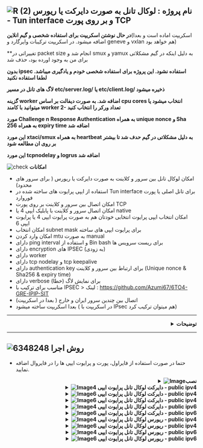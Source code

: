 ![R (2)](https://github.com/Azumi67/PrivateIP-Tunnel/assets/119934376/a064577c-9302-4f43-b3bf-3d4f84245a6f)
نام پروژه : لوکال تانل به صورت دایرکت یا ریورس - Tun interface و بر روی پورت TCP
---------------------------------------------------------------

**در حال نوشتن اسکریپت برای استفاده شخصی و گیم انلاین**(اسکریپت اماده است و بعدا اضافه میشود. در اسکریپت ترکیبات وایرگارد و geneve و vxlan هم خواهد بود)

**تغییراتی در packet size انجام شد و smux و yamux به دلیل اینکه در گیم مشکلاتی برای من به وجود اورده بود، حذف شد

**بدون ipsec استفاده نشود. این پروژه برای استفاده شخصی خودم و یادگیری میباشد. لطفا استفاده نکنید**

**لاگ های تانل در مسیر etc/server.log/ یا etc/client.log/ ذخیره میشود**

**گزینه worker اضافه شد. به صورت دیفالت بر اساس cpu cores انتخاب میشود یا میتوانید با کامند worker 2- تعداد ورکر را انتخاب کنید**

**مورد Challenge n Response Authentication به همراه unique nonce و Sha 256 به همراه expiry time اضافه شد**

**این مورد xtaci/smux به همراه heartbeat به دلیل مشکلاتی در گیم حدف شد تا بیشتر بر روی ان مطالعه شود**

**این مورد tcpnodelay و logrus اضافه شد**



![check](https://github.com/Azumi67/PrivateIP-Tunnel/assets/119934376/13de8d36-dcfe-498b-9d99-440049c0cf14)
**امکانات**
- امکان لوکال تانل بین سرور و کلاینت به صورت دایرکت یا ریورس ( برای سرور های محدود)
- استفاده از ایپی پرایوت های ساخته شده در Tun interface برای تانل اصلی یا پورت فوروارد
- امکان اتصال بین سرور و کلاینت بر روی پورت TCP
- امکان اتصال سرور و کلاینت با پابلیک ایپی 4 یا native
- امکان انتخاب ایپی پرایوت انتخابی خودتان هم به صورت پرایوت ایپی 4 یا پرایوت ایپی 6
- امکان انتخاب subnet mask برای پرایوت ایپی های ساخته
- امکان وارد کردن mtu به صورت manual
- دارای ping interval و استفاده از Bin bash برای ریست سرویس ها
- دارای encryption های IPSEC (به زودی)
- دارای worker
- دارای tcp nodelay و tcp keepalive
- دارای authentication key برای ارتباط بین سرور و کلاینت (Unique nonce & Sha256 & expiry time)
- دارای verbose برای نمایش لاگ (خطا)
- مناسب برای ترکیب با IPSEC > لینک : https://github.com/Azumi67/6TO4-GRE-IPIP-SIT
- اتصال بین چندین سرور ایران و خارج ( بعدا در اسکریپت)
- بعدا اسکریپت ساخته میشود ( در اسکریپت با IPsec هم میتوان ترکیب کرد)
-----------------------
<div align="right">
  <details>
    <summary><strong>توضیحات</strong></summary>
  
------------------------------------ 
 <div align="right">
   
- هدف نوشتن این برنامه برای این بوده است که از طریق پورت tcp و tun interface،‌ دو سرور به هم متصل شوند و از پرایوت آی‌پی های آنها برای تانل استقاده کرد و محدودیت بعضی از سرور ها به صورت ریورس برطرف شود.
- به عبارتی شما به صورت ریورس، یک لوکال ایپی دریافت میکنید و سپس از آن پرایوت ایپی ها برای دایرکت تانل، پورت فوروارد یا ریورس استفاده مینمایید. 
- پس از انجام تانل‌ لوکال به صورت دایرکت یا ریورس، به طور مثال میتوانید از پورت فوروارد استفاده نمایید یا مثلا دایرکت تانل چیزل استفاده نمایید یا ریورس.
- در روش ریورس، سرور اصلی میتواند ایران باشد و کلاینت خارج و در روش دایرکت، سرور اصلی میتواند خارج باشد و کلاینت ایران. بدین صورت میتوان تانل لوکالی بر روی سرور های خارج محدود در ان سرور ایران(به صورت ریورس) هم ایجاد کرد.
- با ایپی 4 سرور و هم با ایپی 6 سرور و کلاینت میشود که وصل شد .
- پورت تنها برای ارتباط بین سرور و کلاینت میباشد و شما تنها باید از پرایوت ایپی ها برای تانل اصلی استفاده نمایید.
- اول دستورات سرور را اجرا کنید و سپس دستورات کلاینت . میتوانید هم به صورت دایرکت یا ریورس انجام دهید. یعنی سرور اصلی خارج و کلاینت ایران و یا سرور اصلی ایران و کلاینت خارج باشد
- میتوانید تست کنید و بهم اطلاع بدید اما برای استفاده باید صبر کنید تا داخل اسکریپت برای ترکیب با ipsec آورده شود.
- کلید authentication اضافه شد که در کلاینت خوانده میشود و در سرور احراز هویت میشود ( nonce & hash )
  </details>
</div>

---------------------

  ![6348248](https://github.com/Azumi67/PrivateIP-Tunnel/assets/119934376/398f8b07-65be-472e-9821-631f7b70f783)
**روش اجرا**
-

- حتما در صورت استفاده از فایراول، پورت و پرایوت ایپی ها را در فایروال اضافه نمایید.
 <div align="right">
  <details>
    <summary><strong><img src="https://github.com/Azumi67/Rathole_reverseTunnel/assets/119934376/fcbbdc62-2de5-48aa-bbdd-e323e96a62b5" alt="Image">نصب </strong></summary>
  
<div align="left">
  
```
  apt update -y
  apt install wget -y
  apt install unzip -y
  ## amd64
  rm amd64.zip
  wget https://github.com/Azumi67/LocalTun_TCP/releases/download/v1.5/amd64.zip
  unzip amd64.zip -d /root/localTUN
  cd localTUN
  chmod +x tun-server_amd64   
  chmod +x tun-client_amd64   
 ```
 </details>
</div>
<div align="right">
  <details>
    <summary><strong><img src="https://github.com/Azumi67/Rathole_reverseTunnel/assets/119934376/fcbbdc62-2de5-48aa-bbdd-e323e96a62b5" alt="Image">دایرکت لوکال تانل پرایوت ایپی 4 - public ipv4 </strong></summary>

  - کامند های سرور (خارج)
  - برای verbose لاگ از کامند -v استفاده نمایید . برای استفاده دیفالت از ورکر بر اساس cpu cores ، تگ -worker را حذف کنید
 <div align="left">
   
```
./tun-server_amd64 -server-port 800 -server-private 30.0.0.1 -client-private 30.0.0.2 -subnet 24 -device tun2 -key azumi -mtu 1380 -tcpnodelay -worker 1
   
```
<div align="right">
  
- کامند های کلاینت (ایران)
- برای verbose لاگ از کامند -v استفاده نمایید . برای استفاده دیفالت از ورکر بر اساس cpu cores ، تگ -worker را حذف کنید
 <div align="left">
   
```
./tun-client_amd64 -server-addr KHAREJ_IPV4 -server-port 800 -client-private 30.0.0.2 -server-private 30.0.0.1 -subnet 24 -device tun2 -key azumi -mtu 1280 -verbose -tcpnodelay -worker 1
```
 <div align="right">
   
- نحوه ساختن سرویس
 <div align="left">
   
```
nano /etc/systemd/system/azumilocal.service
## put this config inside [ This is a sample]##

[Unit]
Description=Azumi local Service
After=network.target

[Service]
Type=simple
Restart=always    
LimitNOFILE=1048576
ExecStart=/root/localTUN/tun-server_amd64 -server-port 800 -server-private 30.0.0.1 -client-private 30.0.0.2 -subnet 24 -device tun2 -key azumi -mtu 1480 -verbose-tcpnodelay-worker 1
[Install]
WantedBy=multi-user.target
##### do not copy this ###
chmod u+x /etc/systemd/system/azumilocal.service
systemctl enable /etc/systemd/system/azumilocal.service
systemctl start azumilocal.service
 ```
<div align="right">
   
- نحوه ساختن سرویس ریست
 <div align="left">
   
```
nano /root/reset.sh
# copy this inside #
#!/bin/bash

while true; do
    ping -c 2 30.0.0.1 >/dev/null 2>&1 ##30.0.0.1 is your remote private ip address
    if [ $? -ne 0 ]; then
        systemctl restart azumilocal ## this is localtun service
        systemctl restart strong-azumi1 ## this is for ipsec
    fi
    sleep 5  #time for ping interval check
done

## do not copy this##

nano /etc/systemd/system/azumireset.service
## put this config inside [ This is a sample]##

[Unit]
Description=Azumi local Service reset
After=network.target

[Service]
Type=simple
Restart=always    
LimitNOFILE=1048576
ExecStart=/root/reset.sh
[Install]
WantedBy=multi-user.target

##### do not copy this ###
chmod u+x /etc/systemd/system/azumireset.service
systemctl enable /etc/systemd/system/azumireset.service
systemctl start azumireset.service
systemctl status azumireset.service
```
 </details>
</div>
<div align="right">
  <details>
    <summary><strong><img src="https://github.com/Azumi67/Rathole_reverseTunnel/assets/119934376/fcbbdc62-2de5-48aa-bbdd-e323e96a62b5" alt="Image">دایرکت لوکال تانل پرایوت ایپی 6 - public ipv4 </strong></summary>
```
  - کامند های سرور (خارج)
  - برای verbose لاگ از کامند -v استفاده نمایید . برای استفاده دیفالت از ورکر بر اساس cpu cores ، تگ -worker را حذف کنید
 <div align="left">
   
```
./tun-server_amd64 -server-port 800 -server-private 2001:db8::1 -client-private 2001:db8::2 -subnet 64 -device tun2 -key azumi -mtu 1380 -verbose -tcpnodelay

```
<div align="right">
  
- کامند های کلاینت (ایران)
- برای verbose لاگ از کامند -v استفاده نمایید . برای استفاده دیفالت از ورکر بر اساس cpu cores ، تگ -worker را حذف کنید
 <div align="left">
   
```
./tun-client_amd64 -server-addr KHAREJ_IPV4 -server-port 800 -client-private 2001:db8::2 -server-private 2001:db8::1 -subnet 64 -device tun2 -key azumi -mtu 1280 -tcpnodelay -worker 1
```
<div align="right">
  
- نحوه ساختن سرویس
 <div align="left">
   
```
nano /etc/systemd/system/azumilocal.service
## put this config inside [ This is a sample]##

[Unit]
Description=Azumi local Service
After=network.target

[Service]
Type=simple
Restart=always    
LimitNOFILE=1048576
ExecStart=/root/localTUN/tun-client_amd64 -server-addr KHAREJ_IPV4 -server-port 800 -client-private 2001:db8::2 -server-private 2001:db8::1 -subnet 64 -device tun2 -key azumi -mtu 1280 -verbose -tcpnodelay true -worker 8
   

[Install]
WantedBy=multi-user.target
##### do not copy this ###

chmod u+x /etc/systemd/system/azumilocal.service
systemctl enable /etc/systemd/system/azumilocal.service
systemctl start azumilocal.service
 ```
<div align="right">
   
- نحوه ساختن سرویس ریست
 <div align="left">
   
```
nano /root/reset.sh
# copy this inside #
#!/bin/bash
while true; do
    ping -c 2 2001:db8::1 >/dev/null 2>&1 ##2001:db8::1 is your remote private ip address
    if [ $? -ne 0 ]; then
        systemctl restart azumilocal ## this is localtun service
        systemctl restart strong-azumi1 ## this is for ipsec
    fi
    sleep 5  #time for ping interval check
done
## do not copy this##

nano /etc/systemd/system/azumireset.service
## put this config inside [ This is a sample]##

[Unit]
Description=Azumi local Service reset
After=network.target

[Service]
Type=simple
Restart=always    
LimitNOFILE=1048576
ExecStart=/root/reset.sh
[Install]
WantedBy=multi-user.target

##### do not copy this ###
chmod u+x /etc/systemd/system/azumireset.service
systemctl enable /etc/systemd/system/azumireset.service
systemctl start azumireset.service
systemctl status azumireset.service
```
 </details>
</div>
<div align="right">
  <details>
    <summary><strong><img src="https://github.com/Azumi67/Rathole_reverseTunnel/assets/119934376/fcbbdc62-2de5-48aa-bbdd-e323e96a62b5" alt="Image">دایرکت لوکال تانل پرایوت ایپی 6 - public ipv4 </strong></summary>
```
 </details>
</div>
<div align="right">
  <details>
    <summary><strong><img src="https://github.com/Azumi67/Rathole_reverseTunnel/assets/119934376/fcbbdc62-2de5-48aa-bbdd-e323e96a62b5" alt="Image">دایرکت لوکال تانل پرایوت ایپی 4 - public ipv6 </strong></summary>

  - کامند های سرور (خارج)
  - برای verbose لاگ از کامند -v استفاده نمایید . برای استفاده دیفالت از ورکر بر اساس cpu cores ، تگ -worker را حذف کنید
 <div align="left">
   
```
./tun-server_amd64 -server-port 800 -server-private 30.0.0.1 -client-private 30.0.0.2 -subnet 24 -device tun2 -key azumi -mtu 1480 -verbose -tcpnodelay -worker 4
```
<div align="right">
  
- کامند های کلاینت (ایران)
- برای verbose لاگ از کامند -v استفاده نمایید . برای استفاده دیفالت از ورکر بر اساس cpu cores ، تگ -worker را حذف کنید
 <div align="left">
   
```
./tun-client_amd64 -server-addr KHAREJ_IPV6 -server-port 800 -client-private 30.0.0.2 -server-private 30.0.0.1 -subnet 24 -device tun2 -key azumi -mtu 1280 -verbose -tcpnodelay -worker 4
```
<div align="right">
  
- نحوه ساختن سرویس
 <div align="left">
   
```
nano /etc/systemd/system/azumilocal.service
## put this config inside [ This is a sample]##

[Unit]
Description=Azumi local Service
After=network.target

[Service]
Type=simple
Restart=always    
LimitNOFILE=1048576
ExecStart=/root/localTUN/tun-client_amd64 -server-addr KHAREJ_IPV6 -server-port 800 -client-private 30.0.0.2 -server-private 30.0.0.1 -subnet 24 -device tun2 -key azumi -mtu 1400 -verbose -tcpnodelay -worker 4
   

[Install]
WantedBy=multi-user.target
##### do not copy this ###
chmod u+x /etc/systemd/system/azumilocal.service
systemctl enable /etc/systemd/system/azumilocal.service
systemctl start azumilocal.service
 ```
<div align="right">
   
- نحوه ساختن سرویس ریست
 <div align="left">
   
```
nano /root/reset.sh
# copy this inside #
#!/bin/bash
while true; do
    ping -c 2 30.0.0.1 >/dev/null 2>&1 ##30.0.0.1 is your remote private ip address
    if [ $? -ne 0 ]; then
        systemctl restart azumilocal ## this is localtun service
        systemctl restart strong-azumi1 ## this is for ipsec
    fi
    sleep 5  #time for ping interval check
done

## do not copy this##

nano /etc/systemd/system/azumireset.service
## put this config inside [ This is a sample]##

[Unit]
Description=Azumi local Service reset
After=network.target

[Service]
Type=simple
Restart=always    
LimitNOFILE=1048576
ExecStart=/root/reset.sh
[Install]
WantedBy=multi-user.target

##### do not copy this ###
chmod u+x /etc/systemd/system/azumireset.service
systemctl enable /etc/systemd/system/azumireset.service
systemctl start azumireset.service
systemctl status azumireset.service
```
 </details>
</div>
<div align="right">
  <details>
    <summary><strong><img src="https://github.com/Azumi67/Rathole_reverseTunnel/assets/119934376/fcbbdc62-2de5-48aa-bbdd-e323e96a62b5" alt="Image">دایرکت لوکال تانل پرایوت ایپی 6 - public ipv6 </strong></summary>

  - کامند های سرور (خارج)
 <div align="left">
   
```
./tun-server_amd64 -server-port 800 -server-private 2001:db8::1 -client-private 2001:db8::2 -subnet 64 -device tun2 -key azumi -mtu 1380 -verbose -tcpnodelay -worker 1
```
<div align="right">
  
- کامند های کلاینت (ایران)
- برای verbose لاگ از کامند -v استفاده نمایید . برای استفاده دیفالت از ورکر بر اساس cpu cores ، تگ -worker را حذف کنید
 <div align="left">
   
```
./tun-client_amd64 -server-addr [KHAREJ_IPV6] -server-port 800 -client-private 2001:db8::2 -server-private 2001:db8::1 -subnet 64 -device tun2 -key azumi -mtu 1400 -verbose -tcpnodelay -worker 2
```
 <div align="right">
   
- نحوه ساختن سرویس
 <div align="left">
   
```
nano /etc/systemd/system/azumilocal.service
## put this config inside [ This is a sample]##

[Unit]
Description=Azumi local Service
After=network.target

[Service]
Type=simple
Restart=always    
LimitNOFILE=1048576
ExecStart=/root/localTUN/tun-client_amd64 -server-addr [KHAREJ_IPV6] -server-port 800 -client-private 2001:db8::2 -server-private 2001:db8::1 -subnet 64 -device tun2 -key azumi -mtu 1280 -verbose -tcpnodelay -worker 2
   

[Install]
WantedBy=multi-user.target
##### do not copy this ###
chmod u+x /etc/systemd/system/azumilocal.service
systemctl enable /etc/systemd/system/azumilocal.service
systemctl start azumilocal.service
 ```
<div align="right">
   
- نحوه ساختن سرویس ریست
 <div align="left">
   
```
nano /root/reset.sh
# copy this inside #
#!/bin/bash

while true; do
    ping -c 2 2001:db8::1 >/dev/null 2>&1 ##2001:db8::1 is your remote private ip address
    if [ $? -ne 0 ]; then
        systemctl restart azumilocal ## this is localtun service
        systemctl restart strong-azumi1 ## this is for ipsec
    fi
    sleep 5  #time for ping interval check
done
## do not copy this##

nano /etc/systemd/system/azumireset.service
## put this config inside [ This is a sample]##

[Unit]
Description=Azumi local Service reset
After=network.target

[Service]
Type=simple
Restart=always    
LimitNOFILE=1048576
ExecStart=/root/reset.sh
[Install]
WantedBy=multi-user.target

##### do not copy this ###
chmod u+x /etc/systemd/system/azumireset.service
systemctl enable /etc/systemd/system/azumireset.service
systemctl start azumireset.service
systemctl status azumireset.service
```
 </details>
</div>
<div align="right">
  <details>
    <summary><strong><img src="https://github.com/Azumi67/Rathole_reverseTunnel/assets/119934376/fcbbdc62-2de5-48aa-bbdd-e323e96a62b5" alt="Image">ریورس لوکال تانل پرایوت ایپی 4 - public ipv4 </strong></summary>

  - کامند های سرور ( ایران)
  - برای verbose لاگ از کامند -v استفاده نمایید . برای استفاده دیفالت از ورکر بر اساس cpu cores ، تگ -worker را حذف کنید
 <div align="left">
   
```
./tun-server_amd64 -server-port 800 -server-private 30.0.0.1 -client-private 30.0.0.2 -subnet 24 -device tun2 -key azumi -mtu 1380 -tcpnodelay
```
<div align="right">
  
- کامند های کلاینت (خارج)
- برای verbose لاگ از کامند -v استفاده نمایید . برای استفاده دیفالت از ورکر بر اساس cpu cores ، تگ -worker را حذف کنید
 <div align="left">
   
```
./tun-client_amd64 -server-addr IRAN_IPV4 -server-port 800 -client-private 30.0.0.2 -server-private 30.0.0.1 -subnet 24 -device tun2 -key azumi -mtu 1280 -tcpnodelay
```
<div align="right">
  
- نحوه ساختن سرویس
 <div align="left">
   
```
nano /etc/systemd/system/azumilocal.service
## put this config inside [ This is a sample]##

[Unit]
Description=Azumi local Service
After=network.target

[Service]
Type=simple
Restart=always    
LimitNOFILE=1048576
ExecStart=/root/localTUN/tun-server_amd64 -server-port 800 -server-private 30.0.0.1 -client-private 30.0.0.2 -subnet 24 -device tun2 -key azumi -mtu 1380 -tcpnodelay
   

[Install]
WantedBy=multi-user.target
##### do not copy this ###
chmod u+x /etc/systemd/system/azumilocal.service
systemctl enable /etc/systemd/system/azumilocal.service
systemctl start azumilocal.service
 ```
<div align="right">
   
- نحوه ساختن سرویس ریست
 <div align="left">
   
```
nano /root/reset.sh
# copy this inside #
#!/bin/bash

while true; do
    ping -c 2 30.0.0.2 >/dev/null 2>&1 ##30.0.0.2 is your remote private ip address
    if [ $? -ne 0 ]; then
        systemctl restart azumilocal ## this is localtun service
        systemctl restart strong-azumi1 ## this is for ipsec
    fi
    sleep 5  #time for ping interval check
done
## do not copy this##

nano /etc/systemd/system/azumireset.service
## put this config inside [ This is a sample]##

[Unit]
Description=Azumi local Service reset
After=network.target

[Service]
Type=simple
Restart=always    
LimitNOFILE=1048576
ExecStart=/root/reset.sh
[Install]
WantedBy=multi-user.target

##### do not copy this ###
chmod u+x /etc/systemd/system/azumireset.service
systemctl enable /etc/systemd/system/azumireset.service
systemctl start azumireset.service
systemctl status azumireset.service
```
 </details>
</div>
<div align="right">
  <details>
    <summary><strong><img src="https://github.com/Azumi67/Rathole_reverseTunnel/assets/119934376/fcbbdc62-2de5-48aa-bbdd-e323e96a62b5" alt="Image">ریورس لوکال تانل پرایوت ایپی 6 - public ipv4 </strong></summary>

  - کامند های سرور (ایران)
  - برای verbose لاگ از کامند -v استفاده نمایید . برای استفاده دیفالت از ورکر بر اساس cpu cores ، تگ -worker را حذف کنید
 <div align="left">
   
```
./tun-server_amd64 -server-port 800 -server-private 2001:db8::1 -client-private 2001:db8::2 -subnet 64 -device tun2 -key azumi -mtu 1380 -verbose -tcpnodelay -worker 8
```
<div align="right">
  
- کامند های کلاینت (خارج)
- برای verbose لاگ از کامند -v استفاده نمایید . برای استفاده دیفالت از ورکر بر اساس cpu cores ، تگ -worker را حذف کنید
 <div align="left">
   
```
./tun-client_amd64 -server-addr IRAN_IPV4 -server-port 800 -client-private 2001:db8::2 -server-private 2001:db8::1 -subnet 64 -device tun2 -key azumi -mtu 1280 -verbose -tcpnodelay -worker 8
```
<div align="right">
  
- نحوه ساختن سرویس
 <div align="left">
   
```
nano /etc/systemd/system/azumilocal.service
## put this config inside [ This is a sample]##

[Unit]
Description=Azumi local Service
After=network.target

[Service]
Type=simple
Restart=always    
LimitNOFILE=1048576
ExecStart=/root/localTUN/tun-client_amd64 -server-addr IRAN_IPV4 -server-port 800 -client-private 2001:db8::2 -server-private 2001:db8::1 -subnet 64 -device tun2 -key azumi -mtu 1280 -verbose -tcpnodelay -worker 8
   

[Install]
WantedBy=multi-user.target
##### do not copy this ###
chmod u+x /etc/systemd/system/azumilocal.service
systemctl enable /etc/systemd/system/azumilocal.service
systemctl start azumilocal.service
 ```
<div align="right">
   
- نحوه ساختن سرویس ریست
 <div align="left">
   
```
nano /root/reset.sh
# copy this inside #
#!/bin/bash

while true; do
    ping -c 2 2001:db8::1 >/dev/null 2>&1 ##2001:db8::1 is your remote private ip address
    if [ $? -ne 0 ]; then
        systemctl restart azumilocal ## this is localtun service
        systemctl restart strong-azumi1 ## this is for ipsec
    fi
    sleep 5  #time for ping interval check
done

## do not copy this##

nano /etc/systemd/system/azumireset.service
## put this config inside [ This is a sample]##

[Unit]
Description=Azumi local Service reset
After=network.target

[Service]
Type=simple
Restart=always    
LimitNOFILE=1048576
ExecStart=/root/reset.sh
[Install]
WantedBy=multi-user.target

##### do not copy this ###
chmod u+x /etc/systemd/system/azumireset.service
systemctl enable /etc/systemd/system/azumireset.service
systemctl start azumireset.service
systemctl status azumireset.service
```
 </details>
</div>
<div align="right">
  <details>
    <summary><strong><img src="https://github.com/Azumi67/Rathole_reverseTunnel/assets/119934376/fcbbdc62-2de5-48aa-bbdd-e323e96a62b5" alt="Image">ریورس لوکال تانل پرایوت ایپی 4 - public ipv6 </strong></summary>

  - کامند های سرور (ایران)
 <div align="left">
   
```
./tun-server_amd64 -server-port 800 -server-private 30.0.0.1 -client-private 30.0.0.2 -subnet 24 -device tun2 -key azumi -mtu 1380 -verbose -tcpnodelay -worker 2
```
<div align="right">
  
- کامند های کلاینت (خارج)
 <div align="left">
   
```
./tun-client_amd64 -server-addr [IRAN_IPV6] -server-port 800 -client-private 30.0.0.2 -server-private 30.0.0.1 -subnet 24 -device tun2 -key azumi -mtu 1280 -verbose -tcpnodelay -worker 2
```
<div align="right">
  
- نحوه ساختن سرویس
 <div align="left">
   
```
nano /etc/systemd/system/azumilocal.service
## put this config inside [ This is a sample]##

[Unit]
Description=Azumi local Service
After=network.target

[Service]
Type=simple
Restart=always    
LimitNOFILE=1048576
ExecStart=/root/localTUN/tun-client_amd64 -server-addr [IRAN_IPV6] -server-port 800 -client-private 30.0.0.2 -server-private 30.0.0.1 -subnet 24 -device tun2 -key azumi -mtu 1280 -verbose -tcpnodelay -worker 2
   

[Install]
WantedBy=multi-user.target
##### do not copy this ###
chmod u+x /etc/systemd/system/azumilocal.service
systemctl enable /etc/systemd/system/azumilocal.service
systemctl start azumilocal.service
 ```
<div align="right">
   
- نحوه ساختن سرویس ریست
 <div align="left">
   
```
nano /root/reset.sh
# copy this inside #
#!/bin/bash

while true; do
    ping -c 2 30.0.0.1 >/dev/null 2>&1 ##30.0.0.1 is your remote private ip address
    if [ $? -ne 0 ]; then
        systemctl restart azumilocal ## this is localtun service
        systemctl restart strong-azumi1 ## this is for ipsec
    fi
    sleep 5  #time for ping interval check
done

## do not copy this##

nano /etc/systemd/system/azumireset.service
## put this config inside [ This is a sample]##

[Unit]
Description=Azumi local Service reset
After=network.target

[Service]
Type=simple
Restart=always    
LimitNOFILE=1048576
ExecStart=/root/reset.sh
[Install]
WantedBy=multi-user.target

##### do not copy this ###
chmod u+x /etc/systemd/system/azumireset.service
systemctl enable /etc/systemd/system/azumireset.service
systemctl start azumireset.service
systemctl status azumireset.service
```
 </details>
</div>
<div align="right">
  <details>
    <summary><strong><img src="https://github.com/Azumi67/Rathole_reverseTunnel/assets/119934376/fcbbdc62-2de5-48aa-bbdd-e323e96a62b5" alt="Image">ریورس لوکال تانل پرایوت ایپی 6 - public ipv6 </strong></summary>

  - کامند های سرور (ایران)
  - برای verbose لاگ از کامند -v استفاده نمایید . برای استفاده دیفالت از ورکر بر اساس cpu cores ، تگ -worker را حذف کنید
 <div align="left">
   
```
./tun-server_amd64 -server-port 800 -server-private 2001:db8::1 -client-private 2001:db8::2 -subnet 64 -device tun2 -key azumi -mtu 1480 -verbose -tcpnodelay
```
<div align="right">
  
- کامند های کلاینت (خارج)
 <div align="left">
   
```
./tun-client_amd64 -server-addr [IRAN_IPV6] -server-port 800 -client-private 2001:db8::2 -server-private 2001:db8::1 -subnet 64 -device tun2 -key azumi -mtu 1280 -verbose -tcpnodelay
```
<div align="right">
  
- نحوه ساختن سرویس
 <div align="left">
   
```
nano /etc/systemd/system/azumilocal.service
## put this config inside [ This is a sample]##

[Unit]
Description=Azumi local Service
After=network.target

[Service]
Type=simple
Restart=always    
LimitNOFILE=1048576
ExecStart=/root/localTUN/tun-client_amd64 -server-addr [IRAN_IPV6] -server-port 800 -client-private 2001:db8::2 -server-private 2001:db8::1 -subnet 64 -device tun2 -key azumi -mtu 1280 -verbose -tcpnodelay
   

[Install]
WantedBy=multi-user.target
##### do not copy this ###
chmod u+x /etc/systemd/system/azumilocal.service
systemctl enable /etc/systemd/system/azumilocal.service
systemctl start azumilocal.service
 ```
<div align="right">
   
- نحوه ساختن سرویس ریست
 <div align="left">
   
```
nano /root/reset.sh
# copy this inside #
#!/bin/bash

while true; do
    ping -c 2 2001:db8::1 >/dev/null 2>&1 ##2001:db8::1 is your remote private ip address
    if [ $? -ne 0 ]; then
        systemctl restart azumilocal ## this is localtun service
        systemctl restart strong-azumi1 ## this is for ipsec
    fi
    sleep 5  #time for ping interval check
done
## do not copy this##

nano /etc/systemd/system/azumireset.service
## put this config inside [ This is a sample]##

[Unit]
Description=Azumi local Service reset
After=network.target

[Service]
Type=simple
Restart=always    
LimitNOFILE=1048576
ExecStart=/root/reset.sh
[Install]
WantedBy=multi-user.target

##### do not copy this ###
chmod u+x /etc/systemd/system/azumireset.service
systemctl enable /etc/systemd/system/azumireset.service
systemctl start azumireset.service
systemctl status azumireset.service
```
 </details>
</div>




